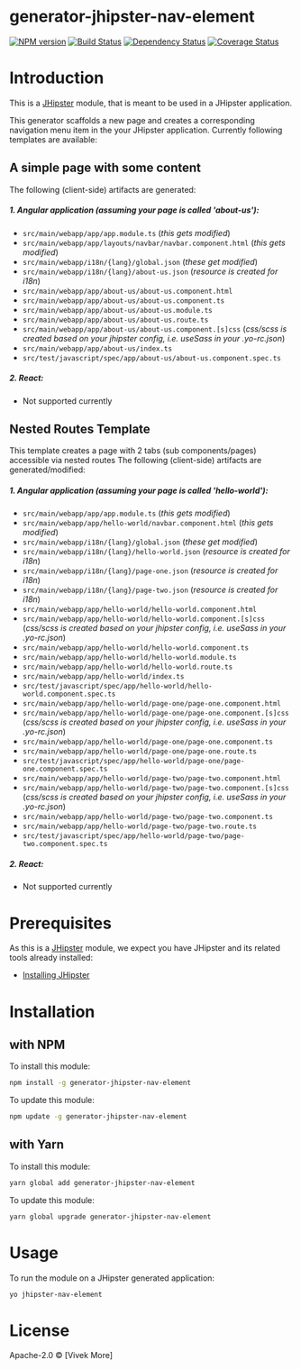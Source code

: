 # generator-jhipster-nav-element
[![NPM version][npm-image]][npm-url] [![Build Status][travis-image]][travis-url] [![Dependency Status][daviddm-image]][daviddm-url] [![Coverage Status][coveralls-image]][coveralls-url]


# Introduction

This is a [JHipster](http://jhipster.github.io/) module, that is meant to be used in a JHipster application.

This generator scaffolds a new page and creates a corresponding navigation menu item in the your JHipster application.
Currently following templates are available:


## A simple page with some content

The following (client-side) artifacts are generated:

##### 1. Angular application (assuming your page is called 'about-us'):
 * `src/main/webapp/app/app.module.ts` (_this gets modified_)
 * `src/main/webapp/app/layouts/navbar/navbar.component.html` (_this gets modified_)
 * `src/main/webapp/i18n/{lang}/global.json` (_these get modified_)
 * `src/main/webapp/i18n/{lang}/about-us.json` (_resource is created for i18n_)
 * `src/main/webapp/app/about-us/about-us.component.html`
 * `src/main/webapp/app/about-us/about-us.component.ts`
 * `src/main/webapp/app/about-us/about-us.module.ts`
 * `src/main/webapp/app/about-us/about-us.route.ts`
 * `src/main/webapp/app/about-us/about-us.component.[s]css` (_css/scss is created based on your jhipster config, i.e. useSass in your .yo-rc.json_)
 * `src/main/webapp/app/about-us/index.ts`
 * `src/test/javascript/spec/app/about-us/about-us.component.spec.ts`

##### 2. React:
 * Not supported currently


## Nested Routes Template 

This template creates a page with 2 tabs (sub components/pages) accessible via nested routes
The following (client-side) artifacts are generated/modified:

##### 1. Angular application (assuming your page is called 'hello-world'):
 * `src/main/webapp/app/app.module.ts` (_this gets modified_)
 * `src/main/webapp/app/hello-world/navbar.component.html` (_this gets modified_)
 * `src/main/webapp/i18n/{lang}/global.json` (_these get modified_)
 * `src/main/webapp/i18n/{lang}/hello-world.json` (_resource is created for i18n_)
 * `src/main/webapp/i18n/{lang}/page-one.json` (_resource is created for i18n_)
 * `src/main/webapp/i18n/{lang}/page-two.json` (_resource is created for i18n_)
 * `src/main/webapp/app/hello-world/hello-world.component.html`
 * `src/main/webapp/app/hello-world/hello-world.component.[s]css` (_css/scss is created based on your jhipster config, i.e. useSass in your .yo-rc.json_)
 * `src/main/webapp/app/hello-world/hello-world.component.ts`
 * `src/main/webapp/app/hello-world/hello-world.module.ts`
 * `src/main/webapp/app/hello-world/hello-world.route.ts`
 * `src/main/webapp/app/hello-world/index.ts`
 * `src/test/javascript/spec/app/hello-world/hello-world.component.spec.ts`
 * `src/main/webapp/app/hello-world/page-one/page-one.component.html`
 * `src/main/webapp/app/hello-world/page-one/page-one.component.[s]css` (_css/scss is created based on your jhipster config, i.e. useSass in your .yo-rc.json_)
 * `src/main/webapp/app/hello-world/page-one/page-one.component.ts`
 * `src/main/webapp/app/hello-world/page-one/page-one.route.ts`
 * `src/test/javascript/spec/app/hello-world/page-one/page-one.component.spec.ts`
 * `src/main/webapp/app/hello-world/page-two/page-two.component.html`
 * `src/main/webapp/app/hello-world/page-two/page-two.component.[s]css` (_css/scss is created based on your jhipster config, i.e. useSass in your .yo-rc.json_)
 * `src/main/webapp/app/hello-world/page-two/page-two.component.ts`
 * `src/main/webapp/app/hello-world/page-two/page-two.route.ts`
 * `src/test/javascript/spec/app/hello-world/page-two/page-two.component.spec.ts`

##### 2. React:
 * Not supported currently

# Prerequisites

As this is a [JHipster](http://jhipster.github.io/) module, we expect you have JHipster and its related tools already installed:

- [Installing JHipster](https://jhipster.github.io/installation.html)


# Installation

## with NPM

To install this module:
```bash
npm install -g generator-jhipster-nav-element
```

To update this module:
```bash
npm update -g generator-jhipster-nav-element
```

## with Yarn

To install this module:
```bash
yarn global add generator-jhipster-nav-element
```

To update this module:
```bash
yarn global upgrade generator-jhipster-nav-element
```


# Usage

To run the module on a JHipster generated application:

```bash
yo jhipster-nav-element
```


# License

Apache-2.0 © [Vivek More]


[npm-image]: https://img.shields.io/npm/v/generator-jhipster-nav-element.svg
[npm-url]: https://npmjs.org/package/generator-jhipster-nav-element
[travis-image]: https://travis-ci.org/vivekmore/generator-jhipster-nav-element.svg?branch=master
[travis-url]: https://travis-ci.org/vivekmore/generator-jhipster-nav-element
[daviddm-image]: https://david-dm.org/vivekmore/generator-jhipster-nav-element.svg?theme=shields.io
[daviddm-url]: https://david-dm.org/vivekmore/generator-jhipster-nav-element
[coveralls-image]: https://coveralls.io/repos/github/vivekmore/generator-jhipster-nav-element/badge.svg
[coveralls-url]: https://coveralls.io/github/vivekmore/generator-jhipster-nav-element
